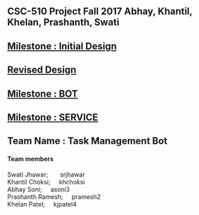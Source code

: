 ## CSC-510 Project Fall 2017 Abhay, Khantil, Khelan, Prashanth, Swati

## [Milestone : Initial Design](./Design.md) 
## [Revised Design](./Design_1.2.md)
## [Milestone : BOT](./BOT.md)
## [Milestone : SERVICE](./SERVICE.md)
## Team Name : Task Management Bot

#### Team members

Swati Jhawar; &nbsp; &nbsp; &nbsp; srjhawar <br>
Khantil Choksi; &nbsp; &nbsp; khchoksi <br>
Abhay Soni; &nbsp; &nbsp; asoni3 <br>
Prashanth Ramesh; &nbsp; &nbsp; pramesh2 <br>
Khelan Patel; &nbsp; &nbsp; kjpatel4 <br>
    
